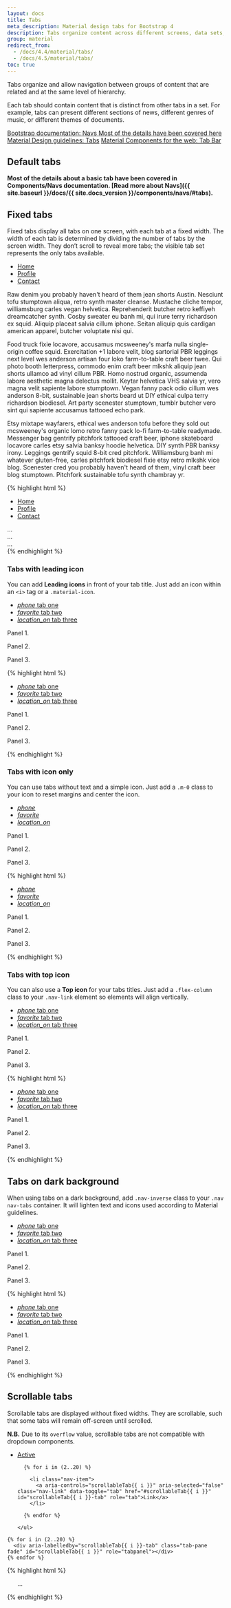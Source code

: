 ```yaml
---
layout: docs
title: Tabs
meta_description: Material design tabs for Bootstrap 4
description: Tabs organize content across different screens, data sets, and other interactions.
group: material
redirect_from:
  - /docs/4.4/material/tabs/
  - /docs/4.5/material/tabs/
toc: true
---
```


Tabs organize and allow navigation between groups of content that are related and at the same level of hierarchy.

Each tab should contain content that is distinct from other tabs in a set. For example, tabs can present different sections of news, different genres of music, or different themes of documents.

<div class="list-group mt-lg-5">
    <a href="{{ site.baseurl }}/docs/{{ site.docs_version }}/components/navs/" target="_blank" class="list-group-item list-group-item-action d-flex list-group-item-two-line font-weight-bold">
      <span class="list-group-item-icon lgi-icon-bs"></span>
      <span class="list-group-item-text">
        <span>Bootstrap documentation: Navs</span>
        <span>Most of the details have been covered here</span>
      </span>
    </a>
    <a href="https://material.io/components/tabs" rel="external nofollow noopener" target="_blank" class="list-group-item list-group-item-action d-flex font-weight-bold">
      <span class="list-group-item-icon lgi-icon-md"></span>
      Material Design guidelines: Tabs</a>
    <a href="https://material-components.github.io/material-components-web-catalog/#/component/tabs" rel="external nofollow noopener" target="_blank" class="list-group-item list-group-item-action d-flex font-weight-bold">
      <span class="list-group-item-icon lgi-icon-mdc"></span>
      Material Components for the web: Tab Bar</a>
</div>

## Default tabs

**Most of the details about a basic tab have been covered in Components/Navs documentation. [Read more about Navs]({{ site.baseurl }}/docs/{{ site.docs_version }}/components/navs/#tabs).**

## Fixed tabs

Fixed tabs display all tabs on one screen, with each tab at a fixed width. The width of each tab is determined by dividing the number of tabs by the screen width. They don’t scroll to reveal more tabs; the visible tab set represents the only tabs available.

<div class="bd-example bd-example-tabs">
  <ul class="nav nav-justified nav-tabs" id="myTab" role="tablist">
    <li class="nav-item">
      <a aria-controls="home" aria-selected="true" class="active nav-link show" data-toggle="tab" href="#home" id="home-tab" role="tab">Home</a>
    </li>
    <li class="nav-item">
      <a aria-controls="profile" aria-selected="false" class="nav-link" data-toggle="tab" href="#profile" id="profile-tab" role="tab">Profile</a>
    </li>
    <li class="nav-item">
      <a aria-controls="contact" aria-selected="false" class="nav-link" data-toggle="tab" href="#contact" id="contact-tab" role="tab">Contact</a>
    </li>
  </ul>
  <div class="tab-content" id="myTabContent">
    <div aria-labelledby="home-tab" class="tab-pane active fade show" id="home" role="tabpanel">
      <p>Raw denim you probably haven't heard of them jean shorts Austin. Nesciunt tofu stumptown aliqua, retro synth master cleanse. Mustache cliche tempor, williamsburg carles vegan helvetica. Reprehenderit butcher retro keffiyeh dreamcatcher synth. Cosby sweater eu banh mi, qui irure terry richardson ex squid. Aliquip placeat salvia cillum iphone. Seitan aliquip quis cardigan american apparel, butcher voluptate nisi qui.</p>
    </div>
    <div aria-labelledby="profile-tab" class="tab-pane fade" id="profile" role="tabpanel">
      <p>Food truck fixie locavore, accusamus mcsweeney's marfa nulla single-origin coffee squid. Exercitation +1 labore velit, blog sartorial PBR leggings next level wes anderson artisan four loko farm-to-table craft beer twee. Qui photo booth letterpress, commodo enim craft beer mlkshk aliquip jean shorts ullamco ad vinyl cillum PBR. Homo nostrud organic, assumenda labore aesthetic magna delectus mollit. Keytar helvetica VHS salvia yr, vero magna velit sapiente labore stumptown. Vegan fanny pack odio cillum wes anderson 8-bit, sustainable jean shorts beard ut DIY ethical culpa terry richardson biodiesel. Art party scenester stumptown, tumblr butcher vero sint qui sapiente accusamus tattooed echo park.</p>
    </div>
    <div aria-labelledby="contact-tab" class="tab-pane fade" id="contact" role="tabpanel">
      <p>Etsy mixtape wayfarers, ethical wes anderson tofu before they sold out mcsweeney's organic lomo retro fanny pack lo-fi farm-to-table readymade. Messenger bag gentrify pitchfork tattooed craft beer, iphone skateboard locavore carles etsy salvia banksy hoodie helvetica. DIY synth PBR banksy irony. Leggings gentrify squid 8-bit cred pitchfork. Williamsburg banh mi whatever gluten-free, carles pitchfork biodiesel fixie etsy retro mlkshk vice blog. Scenester cred you probably haven't heard of them, vinyl craft beer blog stumptown. Pitchfork sustainable tofu synth chambray yr.</p>
    </div>
  </div>
</div>

{% highlight html %}
<ul class="nav nav-justified nav-tabs" id="justifiedTab" role="tablist">
  <li class="nav-item">
    <a aria-controls="home" aria-selected="true" class="nav-link active" data-toggle="tab" href="#home" id="home-tab" role="tab">Home</a>
  </li>
  <li class="nav-item">
    <a aria-controls="profile" aria-selected="false" class="nav-link" data-toggle="tab" href="#profile" id="profile-tab" role="tab">Profile</a>
  </li>
  <li class="nav-item">
    <a aria-controls="contact" aria-selected="false" class="nav-link" data-toggle="tab" href="#contact" id="contact-tab" role="tab">Contact</a>
  </li>
</ul>
<div class="tab-content" id="justifiedTabContent">
  <div aria-labelledby="home-tab" class="tab-pane fade show active" id="home" role="tabpanel">...</div>
  <div aria-labelledby="profile-tab" class="tab-pane fade" id="profile" role="tabpanel">...</div>
  <div aria-labelledby="contact-tab" class="tab-pane fade" id="contact" role="tabpanel">...</div>
</div>
{% endhighlight %}

### Tabs with leading icon

You can add **Leading icons** in front of your tab title. Just add an icon within an `<i>` tag or a `.material-icon`.

<div class="bd-example bd-example-tabs">
  <ul class="nav nav-justified nav-tabs" id="justifiedTabWithIcons" role="tablist">
    <li class="nav-item">
      <a aria-controls="home" aria-selected="true" class="nav-link active" data-toggle="tab" href="#example2tab" id="example2" role="tab"><i class="material-icons">phone</i> tab one</a>
    </li>
    <li class="nav-item">
      <a aria-controls="profile" aria-selected="false" class="nav-link" data-toggle="tab" href="#example22tab" id="example22" role="tab"><i class="material-icons">favorite</i> tab two</a>
    </li>
    <li class="nav-item">
      <a aria-controls="contact" aria-selected="false" class="nav-link" data-toggle="tab" href="#example23tab" id="example23" role="tab"><i class="material-icons">location_on</i> tab three</a>
    </li>
  </ul>
  <div class="tab-content" id="myTabContentWithIcons">
    <div aria-labelledby="example2" class="tab-pane active fade show" id="example2tab" role="tabpanel">
      <p>Panel 1.</p>
    </div>
    <div aria-labelledby="example22" class="tab-pane fade" id="example22tab" role="tabpanel">
      <p>Panel 2.</p>
    </div>
    <div aria-labelledby="example23" class="tab-pane fade" id="example23tab" role="tabpanel">
      <p>Panel 3.</p>
    </div>
  </div>
</div>

{% highlight html %}
<ul class="nav nav-justified nav-tabs" id="justifiedTabWithIcons" role="tablist">
  <li class="nav-item">
    <a aria-controls="home" aria-selected="true" class="nav-link active" data-toggle="tab" href="#example2tab" id="example2" role="tab"><i class="material-icons">phone</i> tab one</a>
  </li>
  <li class="nav-item">
    <a aria-controls="profile" aria-selected="false" class="nav-link" data-toggle="tab" href="#example22tab" id="example22" role="tab"><i class="material-icons">favorite</i> tab two</a>
  </li>
  <li class="nav-item">
    <a aria-controls="contact" aria-selected="false" class="nav-link" data-toggle="tab" href="#example23tab" id="example23" role="tab"><i class="material-icons">location_on</i> tab three</a>
  </li>
</ul>
<div class="tab-content" id="myTabContentWithIcons">
  <div aria-labelledby="example2" class="tab-pane active fade show" id="example2tab" role="tabpanel">
    <p>Panel 1.</p>
  </div>
  <div aria-labelledby="example22" class="tab-pane fade" id="example22tab" role="tabpanel">
    <p>Panel 2.</p>
  </div>
  <div aria-labelledby="example23" class="tab-pane fade" id="example23tab" role="tabpanel">
    <p>Panel 3.</p>
  </div>
</div>
{% endhighlight %}

### Tabs with icon only

You can use tabs without text and a simple icon. Just add a `.m-0` class to your icon to reset margins and center the icon.

<div class="bd-example bd-example-tabs">
  <ul class="nav nav-justified nav-tabs" id="justifiedTabWithIconsOnly" role="tablist">
    <li class="nav-item">
      <a aria-controls="example3tab" aria-selected="true" class="nav-link active" data-toggle="tab" href="#example3tab" id="example3" role="tab"><i class="material-icons">phone</i></a>
    </li>
    <li class="nav-item">
      <a aria-controls="example32tab" aria-selected="false" class="nav-link" data-toggle="tab" href="#example32tab" id="example32" role="tab"><i class="material-icons">favorite</i></a>
    </li>
    <li class="nav-item">
      <a aria-controls="example33tab" aria-selected="false" class="nav-link" data-toggle="tab" href="#example33tab" id="example33" role="tab"><i class="material-icons">location_on</i></a>
    </li>
  </ul>
  <div class="tab-content" id="myTabContentWithIconsOnly">
    <div aria-labelledby="example3" class="tab-pane active fade show" id="example3tab" role="tabpanel">
      <p>Panel 1.</p>
    </div>
    <div aria-labelledby="example32" class="tab-pane fade" id="example32tab" role="tabpanel">
      <p>Panel 2.</p>
    </div>
    <div aria-labelledby="example33" class="tab-pane fade" id="example33tab" role="tabpanel">
      <p>Panel 3.</p>
    </div>
  </div>
</div>

{% highlight html %}
<ul class="nav nav-justified nav-tabs" id="justifiedTabWithIconsOnly" role="tablist">
  <li class="nav-item">
    <a aria-controls="example3tab" aria-selected="true" class="nav-link active" data-toggle="tab" href="#example3tab" id="example3" role="tab"><i class="material-icons">phone</i></a>
  </li>
  <li class="nav-item">
    <a aria-controls="example32tab" aria-selected="false" class="nav-link" data-toggle="tab" href="#example32tab" id="example32" role="tab"><i class="material-icons">favorite</i></a>
  </li>
  <li class="nav-item">
    <a aria-controls="example33tab" aria-selected="false" class="nav-link" data-toggle="tab" href="#example33tab" id="example33" role="tab"><i class="material-icons">location_on</i></a>
  </li>
</ul>
<div class="tab-content" id="myTabContentWithIconsOnly">
  <div aria-labelledby="example3" class="tab-pane active fade show" id="example3tab" role="tabpanel">
    <p>Panel 1.</p>
  </div>
  <div aria-labelledby="example32" class="tab-pane fade" id="example32tab" role="tabpanel">
    <p>Panel 2.</p>
  </div>
  <div aria-labelledby="example33" class="tab-pane fade" id="example33tab" role="tabpanel">
    <p>Panel 3.</p>
  </div>
</div>
{% endhighlight %}

### Tabs with top icon

You can also use a **Top icon** for your tabs titles. Just add a `.flex-column` class to your `.nav-link` element so elements will align vertically.

<div class="bd-example bd-example-tabs">
  <ul class="nav nav-justified nav-tabs" id="justifiedTabVertical" role="tablist">
    <li class="nav-item">
      <a aria-controls="example4tab" aria-selected="true" class="nav-link flex-column active" data-toggle="tab" href="#example4tab" id="example4" role="tab"><i class="material-icons">phone</i> tab one</a>
    </li>
    <li class="nav-item">
      <a aria-controls="example42tab" aria-selected="false" class="nav-link flex-column" data-toggle="tab" href="#example42tab" id="example42" role="tab"><i class="material-icons">favorite</i> tab two</a>
    </li>
    <li class="nav-item">
      <a aria-controls="example43tab" aria-selected="false" class="nav-link flex-column" data-toggle="tab" href="#example43tab" id="example43" role="tab"><i class="material-icons">location_on</i> tab three</a>
    </li>
  </ul>
  <div class="tab-content" id="myTabContentVertical">
    <div aria-labelledby="example4" class="tab-pane active fade show" id="example4tab" role="tabpanel">
      <p>Panel 1.</p>
    </div>
    <div aria-labelledby="example42" class="tab-pane fade" id="example42tab" role="tabpanel">
      <p>Panel 2.</p>
    </div>
    <div aria-labelledby="example43" class="tab-pane fade" id="example43tab" role="tabpanel">
      <p>Panel 3.</p>
    </div>
  </div>
</div>

{% highlight html %}
<ul class="nav nav-justified nav-tabs" id="justifiedTabVertical" role="tablist">
  <li class="nav-item">
    <a aria-controls="example4tab" aria-selected="true" class="nav-link flex-column active" data-toggle="tab" href="#example4tab" id="example4" role="tab"><i class="material-icons">phone</i> tab one</a>
  </li>
  <li class="nav-item">
    <a aria-controls="example42tab" aria-selected="false" class="nav-link flex-column" data-toggle="tab" href="#example42tab" id="example42" role="tab"><i class="material-icons">favorite</i> tab two</a>
  </li>
  <li class="nav-item">
    <a aria-controls="example43tab" aria-selected="false" class="nav-link flex-column" data-toggle="tab" href="#example43tab" id="example43" role="tab"><i class="material-icons">location_on</i> tab three</a>
  </li>
</ul>
<div class="tab-content" id="myTabContentVertical">
  <div aria-labelledby="example4" class="tab-pane active fade show" id="example4tab" role="tabpanel">
    <p>Panel 1.</p>
  </div>
  <div aria-labelledby="example42" class="tab-pane fade" id="example42tab" role="tabpanel">
    <p>Panel 2.</p>
  </div>
  <div aria-labelledby="example43" class="tab-pane fade" id="example43tab" role="tabpanel">
    <p>Panel 3.</p>
  </div>
</div>
{% endhighlight %}

## Tabs on dark background

When using tabs on a dark background, add `.nav-inverse` class to your `.nav nav-tabs` container. It will lighten text and icons used according to Material guidelines.

<div class="bd-example bd-example-tabs">
  <div class="pt-2 bg-primary">
    <ul class="nav nav-justified nav-tabs nav-inverse" id="justifiedTabInverse" role="tablist">
      <li class="nav-item">
        <a aria-controls="example5tab" aria-selected="true" class="nav-link flex-column active" data-toggle="tab" href="#example5tab" id="example5" role="tab"><i class="material-icons">phone</i> tab one</a>
      </li>
      <li class="nav-item">
        <a aria-controls="example52tab" aria-selected="false" class="nav-link flex-column" data-toggle="tab" href="#example52tab" id="example52" role="tab"><i class="material-icons">favorite</i> tab two</a>
      </li>
      <li class="nav-item">
        <a aria-controls="example53tab" aria-selected="false" class="nav-link flex-column" data-toggle="tab" href="#example53tab" id="example53" role="tab"><i class="material-icons">location_on</i> tab three</a>
      </li>
    </ul>
  </div>
  <div class="tab-content" id="myTabContentInverse">
    <div aria-labelledby="example5" class="tab-pane active fade show" id="example5tab" role="tabpanel">
      <p>Panel 1.</p>
    </div>
    <div aria-labelledby="example52" class="tab-pane fade" id="example52tab" role="tabpanel">
      <p>Panel 2.</p>
    </div>
    <div aria-labelledby="example53" class="tab-pane fade" id="example53tab" role="tabpanel">
      <p>Panel 3.</p>
    </div>
  </div>
</div>

{% highlight html %}
<div class="pt-2 bg-primary">
  <ul class="nav nav-justified nav-tabs nav-inverse" id="justifiedTabInverse" role="tablist">
    <li class="nav-item">
      <a aria-controls="example5tab" aria-selected="true" class="nav-link flex-column active" data-toggle="tab" href="#example5tab" id="example5" role="tab"><i class="material-icons">phone</i> tab one</a>
    </li>
    <li class="nav-item">
      <a aria-controls="example52tab" aria-selected="false" class="nav-link flex-column" data-toggle="tab" href="#example52tab" id="example52" role="tab"><i class="material-icons">favorite</i> tab two</a>
    </li>
    <li class="nav-item">
      <a aria-controls="example53tab" aria-selected="false" class="nav-link flex-column" data-toggle="tab" href="#example53tab" id="example53" role="tab"><i class="material-icons">location_on</i> tab three</a>
    </li>
  </ul>
</div>
<div class="tab-content" id="myTabContentInverse">
  <div aria-labelledby="example5" class="tab-pane active fade show" id="example5tab" role="tabpanel">
    <p>Panel 1.</p>
  </div>
  <div aria-labelledby="example52" class="tab-pane fade" id="example52tab" role="tabpanel">
    <p>Panel 2.</p>
  </div>
  <div aria-labelledby="example53" class="tab-pane fade" id="example53tab" role="tabpanel">
    <p>Panel 3.</p>
  </div>
</div>
{% endhighlight %}

## Scrollable tabs

Scrollable tabs are displayed without fixed widths. They are scrollable, such that some tabs will remain off-screen until scrolled.

**N.B.** Due to its `overflow` value, scrollable tabs are not compatible with dropdown components.

<div class="bd-example bd-example-tabs">
  <div class="nav-tabs-scrollable">
    <ul class="nav nav-tabs" id="scrollableTab" role="tablist">
      <li class="nav-item">
        <a aria-controls="scrollableTab1" aria-selected="true" class="nav-link active" data-toggle="tab" href="#scrollableTab1" id="scrollableTab1-tab" role="tab">Active</a>
      </li>

      {% for i in (2..20) %}

        <li class="nav-item">
          <a aria-controls="scrollableTab{{ i }}" aria-selected="false" class="nav-link" data-toggle="tab" href="#scrollableTab{{ i }}" id="scrollableTab{{ i }}-tab" role="tab">Link</a>
        </li>

      {% endfor %}

    </ul>
  </div>
  <div class="tab-content" id="scrollableTabContent">
    <div aria-labelledby="scrollableTab1-tab" class="tab-pane fade show active" id="scrollableTab1" role="tabpanel"></div>

    {% for i in (2..20) %}
      <div aria-labelledby="scrollableTab{{ i }}-tab" class="tab-pane fade" id="scrollableTab{{ i }}" role="tabpanel"></div>
    {% endfor %}

  </div>
</div>

{% highlight html %}
<div class="nav-tabs-scrollable">
  <ul class="nav nav-tabs" id="scrollableTab" role="tablist">...</ul>
</div>
{% endhighlight %}
